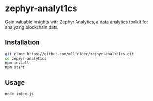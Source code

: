 # zephyr-analyt1cs

Gain valuable insights with Zephyr Analytics, a data analytics toolkit for analyzing blockchain data.

## Installation

```bash
git clone https://github.com/m1lfr1der/zephyr-analyt1cs.git
cd zephyr-analyt1cs
npm install
npm start
```

## Usage
```bash
node index.js
```
